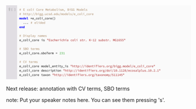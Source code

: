 ![annotation demo](resources/e-coli-core-annotation-demo-plain.svg)

Next release: annotation with CV terms, SBO terms

note:
    Put your speaker notes here.
    You can see them pressing 's'.
